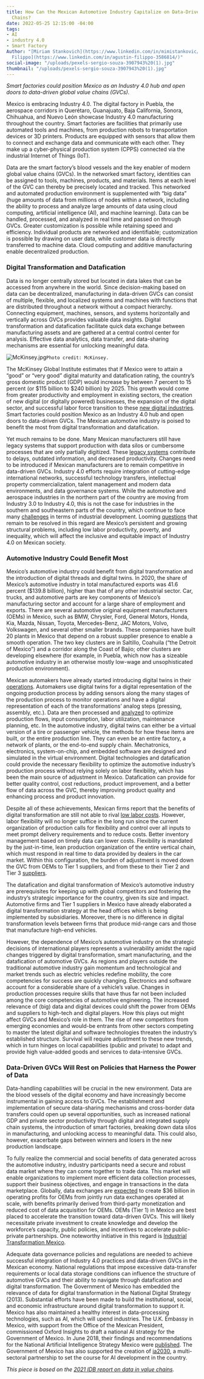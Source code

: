 ```yaml
---
title: How Can the Mexican Automotive Industry Capitalize on Data-Driven Global Value
  Chains?
date: 2022-05-25 12:15:00 -04:00
tags:
- AI
- industry 4.0
- Smart Factory
Author: "[Miriam Stankovich](https://www.linkedin.com/in/mimistankovic/) and [Agustin
  Filippo](https://www.linkedin.com/in/agustin-filippo-3586814/)"
social-image: "/uploads/pexels-sergio-souza-3907943%20(1).jpg"
thumbnail: "/uploads/pexels-sergio-souza-3907943%20(1).jpg"
---
```


*Smart factories could position Mexico as an Industry 4.0 hub and open doors to data-driven global value chains (GVCs).*

Mexico is embracing Industry 4.0. The digital factory in Puebla, the aerospace corridors in Querétaro, Guanajuato, Baja California, Sonora, Chihuahua, and Nuevo León showcase Industry 4.0 manufacturing throughout the country. Smart factories are facilities that primarily use automated tools and machines, from production robots to transportation devices or 3D printers. Products are equipped with sensors that allow them to connect and exchange data and communicate with each other. They make up a cyber-physical production system (CPPS) connected via the industrial Internet of Things (IoT).

Data are the smart factory’s blood vessels and the key enabler of modern global value chains (GVCs). In the networked smart factory, identities can be assigned to tools, machines, products, and materials. Items at each level of the GVC can thereby be precisely located and tracked. This networked and automated production environment is supplemented with “big data” (huge amounts of data from millions of nodes within a network, including the ability to process and analyze large amounts of data using cloud computing, artificial intelligence (AI), and machine learning). Data can be handled, processed, and analyzed in real time and passed on through GVCs. Greater customization is possible while retaining speed and efficiency. Individual products are networked and identifiable; customization is possible by drawing on user data, while customer data is directly transferred to machine data. Cloud computing and additive manufacturing enable decentralized production.

<!--more-->

### Digital Transformation and Datafication

Data is no longer centrally stored but located in data lakes that can be accessed from anywhere in the world. Since decision-making based on data can be decentralized, manufacturing in data-driven GVCs can consist of multiple, flexible, and localized systems and machines with functions that are distributed throughout a network without a compact hierarchy. Connecting equipment, machines, sensors, and systems horizontally and vertically across GVCs provides valuable data insights. Digital transformation and datafication facilitate quick data exchange between manufacturing assets and are gathered at a central control center for analysis. Effective data analytics, data transfer, and data-sharing mechanisms are essential for unlocking meaningful data.

![McKinsey.jpg](/uploads/McKinsey.jpg)`Photo credit: McKinsey.`

The McKinsey Global Institute estimates that if Mexico were to attain a “good” or “very good” digital maturity and datafication rating, the country’s gross domestic product (GDP) would increase by between 7 percent to 15 percent (or $115 billion to $240 billion) by 2025. This growth would come from greater productivity and employment in existing sectors, the creation of new digital (or digitally powered) businesses, the expansion of the digital sector, and successful labor force transition to these [new digital industries](https://www.mckinsey.com/business-functions/mckinsey-digital/our-insights/how-mexico-can-become-latin-americas-digital-government-powerhouse). Smart factories could position Mexico as an Industry 4.0 hub and open doors to data-driven GVCs. The Mexican automotive industry is poised to benefit the most from digital transformation and datafication.

Yet much remains to be done. Many Mexican manufacturers still have legacy systems that support production with data silos or cumbersome processes that are only partially digitized. These [legacy systems](https://www.plex.com/blog/manufacturers-mexico-take-industry-40-and-iiot) contribute to delays, outdated information, and decreased productivity. Changes need to be introduced if Mexican manufacturers are to remain competitive in data-driven GVCs. Industry 4.0 efforts require integration of cutting-edge international networks, successful technology transfers, intellectual property commercialization, talent management and modern data environments, and data governance systems. While the automotive and aerospace industries in the northern part of the country are moving from Industry 3.0 to Industry 4.0, this is not the case for industries in the southern and southeastern parts of the country, which continue to face many [challenges](https://publications.iadb.org/en/global-value-chain-data-mexico-automotive-and-electronics-sectors) in terms of industrial development. Looming [questions](https://publications.iadb.org/en/global-value-chain-data-mexico-automotive-and-electronics-sectors) that remain to be resolved in this regard are Mexico’s persistent and growing structural problems, including low labor productivity, poverty, and inequality, which will affect the inclusive and equitable impact of Industry 4.0 on Mexican society.

### Automotive Industry Could Benefit Most
 
Mexico’s automotive industry could benefit from digital transformation and the introduction of digital threads and digital twins. In 2020, the share of Mexico’s automotive industry in total manufactured exports was 41.6 percent ($139.8 billion), higher than that of any other industrial sector. Car, trucks, and automotive parts are key components of Mexico’s manufacturing sector and account for a large share of employment and exports. There are several automotive original equipment manufacturers (OEMs) in Mexico, such as BMW, Chrysler, Ford, General Motors, Honda, Kia, Mazda, Nissan, Toyota, Mercedes-Benz, JAC Motors, Volvo, Volkswagen, and several other smaller brands. These companies have built 20 plants in Mexico that depend on a robust supplier presence to enable a smooth operation. The two key clusters are in Saltillo, Coahuila (“the Detroit of Mexico”) and a corridor along the Coast of Bajio; other clusters are developing elsewhere (for example, in Puebla, which now has a sizeable automotive industry in an otherwise mostly low-wage and unsophisticated production environment).

Mexican automakers have already started introducing digital twins in their [operations](https://www.ineteconomics.org/uploads/papers/WP_141-simonazzi-carreto-russo.pdf). Automakers use digital twins for a digital representation of the ongoing production process by adding sensors along the many stages of the production process to monitor operations and have a digital representation of each of the transformations’ analog steps (pressing, assembly, etc.). Data are then processed and [analyzed](https://www.ineteconomics.org/uploads/papers/WP_141-simonazzi-carreto-russo.pdf) to optimize production flows, input consumption, labor utilization, maintenance planning, etc. In the automotive industry, digital twins can either be a virtual version of a tire or passenger vehicle, the methods for how these items are built, or the entire production line. They can even be an entire factory, a network of plants, or the end-to-end supply chain. Mechatronics, electronics, system-on-chip, and embedded software are designed and simulated in the virtual environment. Digital technologies and datafication could provide the necessary flexibility to optimize the automotive industry’s production process without relying solely on labor flexibility, which has been the main source of adjustment in Mexico. Datafication can provide for better quality control, cost reductions, product improvement, and a better flow of data across the GVC, thereby improving product quality and enhancing process and product innovation.

Despite all of these achievements, Mexican firms report that the benefits of digital transformation are still not able to rival [low labor costs](https://www.weforum.org/whitepapers/supply-chain-4-0-global-practices-and-lessons-learned-for-latin-america-and-the-caribbean-c4ffe6b1-b2f0-44f1-8b1d-c740cc11ca6f). However, labor flexibility will no longer suffice in the long run since the current organization of production calls for flexibility and control over all inputs to meet prompt delivery requirements and to reduce costs. Better inventory management based on timely data can lower costs. Flexibility is mandated by the just-in-time, lean production organization of the entire vertical chain, which must respond in real time to data provided by dealers in the car market. Within this configuration, the burden of adjustment is moved down the GVC from OEMs to Tier 1 suppliers, and from these to their Tier 2 and Tier 3 [suppliers](https://www.weforum.org/whitepapers/supply-chain-4-0-global-practices-and-lessons-learned-for-latin-america-and-the-caribbean-c4ffe6b1-b2f0-44f1-8b1d-c740cc11ca6f).

The datafication and digital transformation of Mexico’s automotive industry are prerequisites for keeping up with global competitors and fostering the industry’s strategic importance for the country, given its size and impact. Automotive firms and Tier 1 suppliers in Mexico have already elaborated a digital transformation strategy at the head offices which is being implemented by subsidiaries. Moreover, there is no difference in digital transformation levels between firms that produce mid-range cars and those that manufacture high-end vehicles.

However, the dependence of Mexico’s automotive industry on the strategic decisions of international players represents a vulnerability amidst the rapid changes triggered by digital transformation, smart manufacturing, and the datafication of automotive GVCs. As regions and players outside the traditional automotive industry gain momentum and technological and market trends such as electric vehicles redefine mobility, the core competencies for success are quickly changing. Electronics and software account for a considerable share of a vehicle’s value. Changes in production processes require skills that have thus far not been included among the core competencies of automotive engineering. The increased relevance of (big) data and digital devices could shift the power from OEMs and suppliers to high-tech and digital players. How this plays out might affect GVCs and Mexico’s role in them. The rise of new competitors from emerging economies and would-be entrants from other sectors competing to master the latest digital and software technologies threaten the industry’s established structure. Survival will require adjustment to these new trends, which in turn hinges on local capabilities (public and private) to adapt and provide high value-added goods and services to data-intensive GVCs.

### Data-Driven GVCs Will Rest on Policies that Harness the Power of Data

Data-handling capabilities will be crucial in the new environment. Data are the blood vessels of the digital economy and have increasingly become instrumental in gaining access to GVCs. The establishment and implementation of secure data-sharing mechanisms and cross-border data transfers could open up several opportunities, such as increased national GDP and private sector productivity through digital and integrated supply chain systems, the introduction of smart factories, breaking down data silos in manufacturing, and unlocking access to meaningful data. This could also, however, exacerbate gaps between winners and losers in the new production landscape.

To fully realize the commercial and social benefits of data generated across the automotive industry, industry participants need a secure and robust data market where they can come together to trade data. This market will enable organizations to implement more efficient data collection processes, support their business objectives, and engage in transactions in the data marketplace. Globally, data exchanges are [expected](http://reports.weforum.org/digital-transformation/building-a-digital-automotive-industry/) to create $36 billion in operating profits for OEMs from jointly run data exchanges operated at scale, with benefits primarily derived from third-party monetization and reduced cost of data acquisition for OEMs. OEMs (Tier 1) in Mexico are best placed to accelerate the transition toward data-driven GVCs. This will likely necessitate private investment to create knowledge and develop the workforce’s capacity, public policies, and incentives to accelerate public-private partnerships. One noteworthy initiative in this regard is [Industrial Transformation Mexico](https://industrialtransformation.mx/).

Adequate data governance policies and regulations are needed to achieve successful integration of Industry 4.0 practices and data-driven GVCs in the Mexican economy. National regulations that impose excessive data-transfer requirements or local data storage conditions can influence the structure of automotive GVCs and their ability to navigate through datafication and digital transformation. The Government of Mexico has embedded the relevance of data for digital transformation in the National Digital Strategy (2013). Substantial efforts have been made to build the institutional, social, and economic infrastructure around digital transformation to support it. Mexico has also maintained a healthy interest in data-processing technologies, such as AI, which will upend industries. The U.K. Embassy in Mexico, with support from the Office of the Mexican President, commissioned Oxford Insights to draft a national AI strategy for the Government of Mexico. In June 2018, their findings and recommendations for the National Artificial Intelligence Strategy Mexico were [published](https://www.oxfordinsights.com/mexico). The Government of Mexico has also supported the creation of [ia2030](https://www.oecd-ilibrary.org/sites/e4318dd6-en/index.html?itemId=/content/component/e4318dd6-en), a multi-sectoral partnership to set the course for AI development in the country.

*This piece is based on the [2021 IDB report on data in value chains](https://publications.iadb.org/en/global-value-chain-data-mexico-automotive-and-electronics-sectors).*